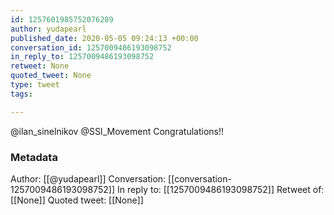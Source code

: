 ```yaml
---
id: 1257601985752076289
author: yudapearl
published_date: 2020-05-05 09:24:13 +00:00
conversation_id: 1257009486193098752
in_reply_to: 1257009486193098752
retweet: None
quoted_tweet: None
type: tweet
tags:

---
```


@ilan_sinelnikov @SSI_Movement Congratulations!!

### Metadata

Author: [[@yudapearl]]
Conversation: [[conversation-1257009486193098752]]
In reply to: [[1257009486193098752]]
Retweet of: [[None]]
Quoted tweet: [[None]]
